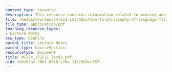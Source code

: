 ```yaml
---
content_type: resource
description: This resource contains information related to meaning and reference.
file: /media/courses/24-251-introduction-to-philosophy-of-language-fall-2011/febcb9ac20bf0740c70a14323b9cc657_MIT24_251F11_lec02.pdf
file_type: application/pdf
learning_resource_types:
- Lecture Notes
ocw_type: OCWFile
parent_title: Lecture Notes
parent_type: CourseSection
resourcetype: Document
title: MIT24_251F11_lec02.pdf
uid: febcb9ac-20bf-0740-c70a-14323b9cc657
---
```

